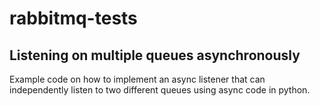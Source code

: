 # rabbitmq-tests

## Listening on multiple queues asynchronously

Example code on how to implement an async listener that can independently listen to two different queues using async code in python.
